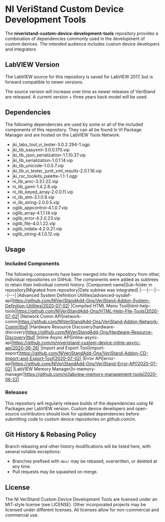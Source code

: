 # NI VeriStand Custom Device Development Tools
The **niveristand-custom-device-development-tools** repository provides a combination of dependencies commonly used in the development of custom devices. The intended audience includes custom device developers and integrators

## LabVIEW Version
The LabVIEW source for this repository is saved for LabVIEW 2017, but is forward compatible to newer versions.

The source version will increase over time as newer releases of VeriStand are released. A current version + three years back model will be used.

## Dependencies
The following dependencies are used by some or all of the included components of this repository. They can all be found in VI Package Manager and are hosted on the LabVIEW Tools Network.

- jki_labs_tool_vi_tester-3.0.2.294-1.ogp
- jki_lib_easyxml-3.0.0.170.vip
- jki_lib_json_serialization-1.1.10.37.vip
- jki_lib_serialization-1.0.1.14.vip
- jki_lib_unicode-1.0.0.7.vip
- jki_lib_vi_tester_junit_xml_results-2.0.1.16.vip
- jki_rsc_toolkits_palette-1.1-1.ogp
- ni_lib_amc-3.3.1.22.vip
- ni_lib_gxml-1.4.2.8.vip
- ni_lib_keyed_array-2.0.0.11.vip
- ni_lib_stm-3.1.0.9.vip
- ni_lib_string-2.0.0.5.vip
- oglib_appcontrol-4.1.0.7.vip
- oglib_array-4.1.1.14.vip
- oglib_error-4.2.0.23.vip
- oglib_file-4.0.1.22.vip
- oglib_lvdata-4.2.0.21.vip
- oglib_string-4.1.0.12.vip

## Usage
### Included Components
The following components have been merged into the repository from other, individual repositories on GitHub. The components were added as subtrees to retain their individual commit history.
|Component name|Sub-folder in repository|Migrated from repository|Date subtree was integrated|
|---|---|---|---|
|Advanced System Definition Utilities|advanced-sysdef-api|https://github.com/NIVeriStandAdd-Ons/VeriStand-Addon-System-Definition-Utilities|2020-07-02|
|Compiled HTML Menu Tool|html-help-tools|https://github.com/NIVeriStandAdd-Ons/HTML-Help-File-Tools|2020-07-02|
|Network Comm API|network-comm|https://github.com/NIVeriStandAdd-Ons/VeriStand-Addon-Network-Comm|tbd|
|Hardware Resource Discovery|hardware-discovery|https://github.com/NIVeriStandAdd-Ons/Hardware-Resource-Discovery|tbd|
|Inline Async API|inline-async-api|https://github.com/ni/niveristand-custom-device-inline-async-api|2020-06-26|
|Import and Export Tool|import-export|https://github.com/NIVeriStandAdd-Ons/VeriStand-Addon-CD-Import-and-Export-Tool|2020-07-02|
|Error API|error-api|https://github.com/NIVeriStandAdd-Ons/VeriStand-Error-API|2020-07-02|
|LabVIEW Memory Manager|lv-memory-manager|https://github.com/ni/labview-memory-management-tools|2020-06-22|

### Releases
This repository will regularly release builds of the dependencies using NI Packages per LabVIEW version. Custom device developers and open-source contributors should look for updated dependencies before submitting code to custom device repositories on github.com/ni.

## Git History & Rebasing Policy
Branch rebasing and other history modifications will be listed here, with several notable exceptions:
- Branches prefixed with `dev/` may be rebased, overwritten, or deleted at any time.
- Pull requests may be squashed on merge.

## License
The NI VeriStand Custom Device Development Tools are licensed under an MIT-style license (see LICENSE). Other incorporated projects may be licensed under different licenses. All licenses allow for non-commercial and commercial use.
